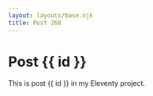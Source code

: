 ```yaml
---
layout: layouts/base.njk
title: Post 268
---
```


# Post {{ id }}

This is post {{ id }} in my Eleventy project.
